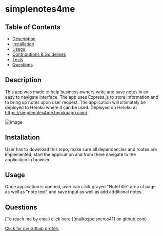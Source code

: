 # simplenotes4me


  ## Table of Contents

  - [Description](#description)
  - [Installation](#installInstructions)
  - [Usage](#usageInfo)
  - [Contributions & Guidelines](#contributorGuidelines)
  - [Tests](#testInstructions)
  - [Questions](#questions)

  ## Description 

  This app was made to help business owners write and save notes in an easy to navigate interface. The app uses Express.js to store information and to bring up notes upon user request. The application will ultimately be deployed to Heroku where it can be used. Deployed on Heroku at https://simplenotes4me.herokuapp.com/.

![image](https://user-images.githubusercontent.com/88108211/151009893-54ccb5e1-e942-44f0-90c5-e83ec9cb5a49.png)


  ## Installation 

  User has to download this repo, make sure all dependancies and routes are implemented, start the application and from there navigate to the application in browser. 


  ## Usage 

  Once application is opened, user can click grayed "NoteTitle" area of page as well as "note text" and save input as well as add additional notes. 

  ## Questions 

  [To reach me by email click here.](mailto:jpcisneros411 on github.com) 

  [Click for my Github profile.](https://github.com/jpcisneros411) 
